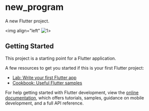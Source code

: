 # new_program

A new Flutter project.

<img align="left" ![1](https://user-images.githubusercontent.com/131368294/236390321-85b39bb9-2285-4502-b373-3602358aaa16.png)>

## Getting Started

This project is a starting point for a Flutter application.

A few resources to get you started if this is your first Flutter project:

- [Lab: Write your first Flutter app](https://docs.flutter.dev/get-started/codelab)
- [Cookbook: Useful Flutter samples](https://docs.flutter.dev/cookbook)

For help getting started with Flutter development, view the
[online documentation](https://docs.flutter.dev/), which offers tutorials,
samples, guidance on mobile development, and a full API reference.
